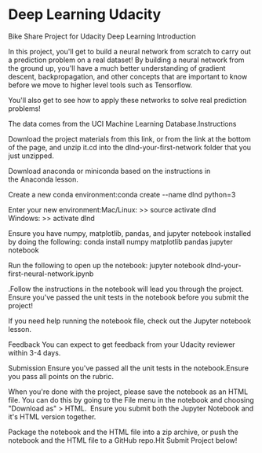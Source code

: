 # Deep Learning Udacity
Bike Share Project for Udacity Deep Learning Introduction

In this project, you'll get to build a neural network from scratch to carry out a prediction problem on a real dataset! By building a neural network from the ground up, you'll have a much better understanding of gradient descent, backpropagation, and other concepts that are important to know before we move to higher level tools such as Tensorflow.  

You'll also get to see how to apply these networks to solve real prediction problems!

The data comes from the UCI Machine Learning Database.Instructions

Download the project materials from this link, or from the link at the bottom of the page, and unzip it.cd into the dlnd-your-first-network folder that you just unzipped.

Download anaconda or miniconda based on the instructions in the Anaconda lesson.

Create a new conda environment:conda create --name dlnd python=3

Enter your new environment:Mac/Linux: >> source activate dlnd
Windows: >> activate dlnd

Ensure you have numpy, matplotlib, pandas, and jupyter notebook installed by doing the following:
conda install numpy matplotlib pandas jupyter notebook

Run the following to open up the notebook:
jupyter notebook dlnd-your-first-neural-network.ipynb

.Follow the instructions in the notebook will lead you through the project.  Ensure you've passed the unit tests in the notebook before you submit the project! 

If you need help running the notebook file, check out the Jupyter notebook lesson.

Feedback
You can expect to get feedback from your Udacity reviewer within 3-4 days.

Submission
Ensure you've passed all the unit tests in the notebook.Ensure you pass all points on the rubric.

When you're done with the project, please save the notebook as an HTML file. You can do this by going to the File menu in the notebook and choosing "Download as" > HTML. 
Ensure you submit both the Jupyter Notebook and it's HTML version together.

Package the notebook and the HTML file into a zip archive, or push the notebook and the HTML file to a GitHub repo.Hit Submit Project below!
